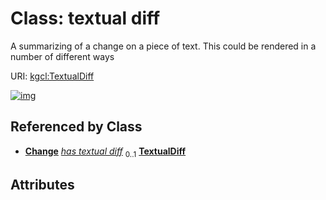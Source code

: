 
# Class: textual diff


A summarizing of a change on a piece of text. This could be rendered in a number of different ways

URI: [kgcl:TextualDiff](http://w3id.org/kgcl_schema/TextualDiff)


[![img](https://yuml.me/diagram/nofunky;dir:TB/class/[NodeRename]++-%20has%20textual%20diff%200..1>[TextualDiff],[SynonymReplacement]++-%20has%20textual%20diff%200..1>[TextualDiff],[SynonymPredicateChange]++-%20has%20textual%20diff%200..1>[TextualDiff],[TextDefinitionReplacement]++-%20has%20textual%20diff%200..1>[TextualDiff],[TextDefinitionReplacement],[SynonymReplacement],[SynonymPredicateChange],[NodeRename],[Change])](https://yuml.me/diagram/nofunky;dir:TB/class/[NodeRename]++-%20has%20textual%20diff%200..1>[TextualDiff],[SynonymReplacement]++-%20has%20textual%20diff%200..1>[TextualDiff],[SynonymPredicateChange]++-%20has%20textual%20diff%200..1>[TextualDiff],[TextDefinitionReplacement]++-%20has%20textual%20diff%200..1>[TextualDiff],[TextDefinitionReplacement],[SynonymReplacement],[SynonymPredicateChange],[NodeRename],[Change])

## Referenced by Class

 *  **[Change](Change.md)** *[has textual diff](has_textual_diff.md)*  <sub>0..1</sub>  **[TextualDiff](TextualDiff.md)**

## Attributes

